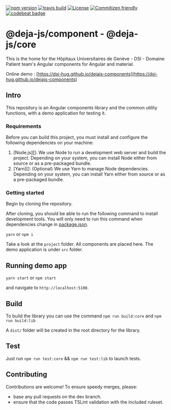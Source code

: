 [![npm version](https://badge.fury.io/js/%40deja-js%2Fcomponent.svg)](https://www.npmjs.com/package/@deja-js/component)
[![travis build](https://travis-ci.org/DSI-HUG/dejajs-components.svg?branch=master)](https://travis-ci.org/DSI-HUG/dejajs-components)
[![License](https://img.shields.io/badge/License-Apache%202.0-blue.svg)](https://opensource.org/licenses/Apache-2.0)
[![Commitizen friendly](https://img.shields.io/badge/commitizen-friendly-brightgreen.svg?style=flat-square)](http://commitizen.github.io/cz-cli/)
[![codebeat badge](https://codebeat.co/badges/84883b64-dd1f-4c76-9ed0-e12cda09f3fb)](https://codebeat.co/projects/github-com-dsi-hug-dejajs-components-dev)

# @deja-js/component - @deja-js/core
This is the home for the Hôpitaux Universitaires de Genève - DSI - Domaine Patient team's Angular components for Angular and material. 

Online demo : [https://dsi-hug.github.io/dejajs-components](https://dsi-hug.github.io/dejajs-components)

## Intro

This repository is an Angular components library and the common utility functions, with a demo application for testing it.

### Requirements

Before you can build this project, you must install and configure the following dependencies on your machine:

1. [Node.js][]: We use Node to run a development web server and build the project.
   Depending on your system, you can install Node either from source or as a pre-packaged bundle.
2. [Yarn][]: (Optional) We use Yarn to manage Node dependencies.
   Depending on your system, you can install Yarn either from source or as a pre-packaged bundle.

### Getting started 

Begin by cloning the repository.

After cloning, you should be able to run the following command to install development tools.
You will only need to run this command when dependencies change in [package.json](package.json).

`yarn` or `npm i` 

Take a look at the `project` folder. All components are placed here. 
The demo application is under `src` folder.


## Running demo app 

`yarn start` or `npm start`

and navigate to `http://localhost:5100`.

## Build

To build the library you can use the command `npm run build:core` and `npm run build:lib`

A `dist/` folder will be created in the root directory for the library.

## Test

Just run `npm run test:core` && `npm run test:lib` to launch tests.

## Contributing

Contributions are welcome! To ensure speedy merges, please:

- base any pull requests on the dev branch.
- ensure that the code passes TSLint validation with the included ruleset.